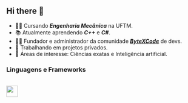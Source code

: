 ## Hi there 👋

- 👨‍🎓 Cursando ***Engenharia Mecânica*** na UFTM.
- 📚 Atualmente aprendendo ***C++*** e ***C#***.
- 🙋‍♂️ Fundador e administrador da comunidade ***<a href='https://paginadelinks.com/developers'>ByteXCode</a>*** de devs.
- 🚀 Trabalhando em projetos privados.
- 💬 Áreas de interesse: Ciências exatas e Inteligência artificial.

### **Linguagens e Frameworks**
<div style='display: inline_block'><br>
    <img align='center' src='https://icons8.com/icon/108784/javascript' height='30' width='30'>
</div>
